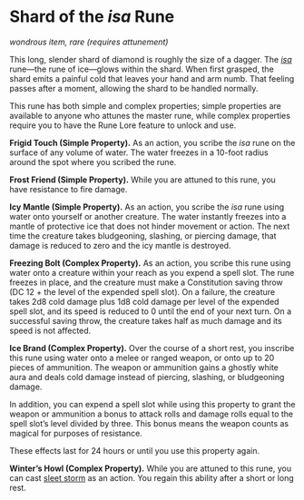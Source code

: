 # Shard of the *isa* Rune
*wondrous item, rare (requires attunement)*

This long, slender shard of diamond is roughly the size of a dagger. The [*isa*](../Runes/isa.md) rune—the rune of ice—glows within the shard. When first grasped, the shard emits a painful cold that leaves your hand and arm numb. That feeling passes after a moment, allowing the shard to be handled normally.

This rune has both simple and complex properties; simple properties are available to anyone who attunes the master rune, while complex properties require you to have the Rune Lore feature to unlock and use.

**Frigid Touch (Simple Property).** As an action, you scribe the *isa* rune on the surface of any volume of water. The water freezes in a 10-foot radius around the spot where you scribed the rune.

**Frost Friend (Simple Property).** While you are attuned to this rune, you have resistance to fire damage.

**Icy Mantle (Simple Property).** As an action, you scribe the *isa* rune using water onto yourself or another creature. The water instantly freezes into a mantle of protective ice that does not hinder movement or action. The next time the creature takes bludgeoning, slashing, or piercing damage, that damage is reduced to zero and the icy mantle is destroyed.

**Freezing Bolt (Complex Property).** As an action, you scribe this rune using water onto a creature within your reach as you expend a spell slot. The rune freezes in place, and the creature must make a Constitution saving throw (DC 12 + the level of the expended spell slot). On a failure, the creature takes 2d8 cold damage plus 1d8 cold damage per level of the expended spell slot, and its speed is reduced to 0 until the end of your next turn. On a successful saving throw, the creature takes half as much damage and its speed is not affected.

**Ice Brand (Complex Property).** Over the course of a short rest, you inscribe this rune using water onto a melee or ranged weapon, or onto up to 20 pieces of ammunition. The weapon or ammunition gains a ghostly white aura and deals cold damage instead of piercing, slashing, or bludgeoning damage.

In addition, you can expend a spell slot while using this property to grant the weapon or ammunition a bonus to attack rolls and damage rolls equal to the spell slot’s level divided by three. This bonus means the weapon counts as magical for purposes of resistance.

These effects last for 24 hours or until you use this property again.

**Winter’s Howl (Complex Property).** While you are attuned to this rune, you can cast [sleet storm](../Spells/sleet-storm.md) as an action. You regain this ability after a short or long rest.
